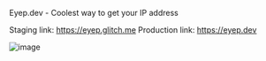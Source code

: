 Eyep.dev - Coolest way to get your IP address

Staging link: https://eyep.glitch.me
Production link: https://eyep.dev

![image](https://user-images.githubusercontent.com/8108361/61016826-fe33b180-a3cb-11e9-98d6-a196390473c5.png)
